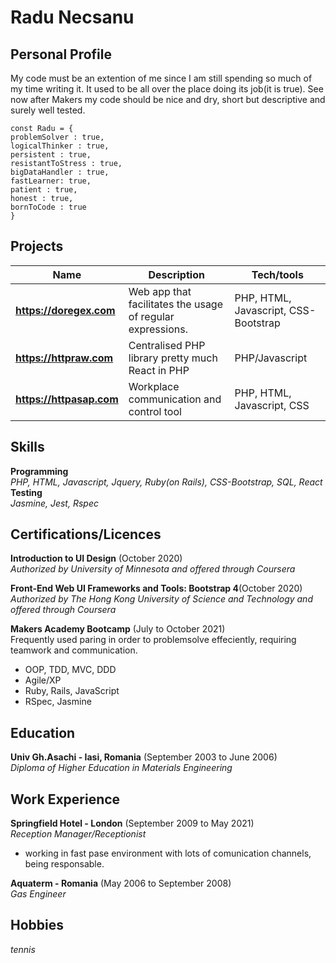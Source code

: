 # Radu Necsanu

## Personal Profile
My code must be an extention of me since I am still spending so much of my time writing it. It used to be all over the place doing its job(it is true). See now after Makers my code should be nice and dry, short but descriptive and surely well tested.
```
const Radu = {
problemSolver : true,
logicalThinker : true,
persistent : true,
resistantToStress : true,
bigDataHandler : true,
fastLearner: true,
patient : true,
honest : true,
bornToCode : true
}
```

## Projects 
| Name                         | Description       | Tech/tools        |
| ---------------------------- | ----------------- | ----------------- |
| **https://doregex.com** | Web app that facilitates the usage of regular expressions. | PHP, HTML, Javascript, CSS-Bootstrap |
| **https://httpraw.com** | Centralised PHP library pretty much React in PHP| PHP/Javascript |
| **https://httpasap.com** | Workplace communication and control tool | PHP, HTML, Javascript, CSS |

## Skills
**Programming**<br />
_PHP, HTML, Javascript, Jquery, Ruby(on Rails), CSS-Bootstrap, SQL, React_<br />
**Testing**<br />
_Jasmine, Jest, Rspec_

## Certifications/Licences
**Introduction to UI Design** (October 2020)<br />
_Authorized by University of Minnesota and offered through Coursera_

**Front-End Web UI Frameworks and Tools: Bootstrap 4**(October 2020)<br />
_Authorized by The Hong Kong University of Science and Technology and offered through Coursera_

**Makers Academy Bootcamp** (July to October 2021)<br />
Frequently used paring in order to problemsolve effeciently, requiring teamwork and communication.
- OOP, TDD, MVC, DDD
- Agile/XP
- Ruby, Rails, JavaScript
- RSpec, Jasmine

## Education
**Univ Gh.Asachi - Iasi, Romania** (September 2003 to June 2006)<br />
_Diploma of Higher Education in Materials Engineering_


## Work Experience
**Springfield Hotel - London** (September 2009 to May 2021) <br />
_Reception Manager/Receptionist_
- working in fast pase environment with lots of comunication channels, being responsable.

**Aquaterm - Romania** (May 2006 to September 2008)<br />
_Gas Engineer_

## Hobbies
_tennis_

